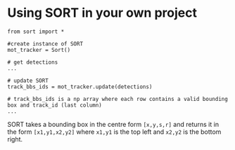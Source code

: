 # Using SORT in your own project

```
from sort import *

#create instance of SORT
mot_tracker = Sort() 

# get detections
...

# update SORT
track_bbs_ids = mot_tracker.update(detections)

# track_bbs_ids is a np array where each row contains a valid bounding box and track_id (last column)
...
```

SORT takes a bounding box in the centre form `[x,y,s,r]` and returns it in the form `[x1,y1,x2,y2]` where `x1,y1` is the top left and `x2,y2` is the bottom right.